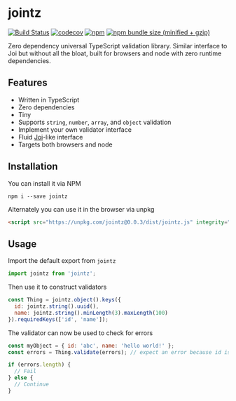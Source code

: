 # jointz
[![Build Status](https://travis-ci.org/moodysalem/jointz.svg?branch=master)](https://travis-ci.org/moodysalem/jointz)
[![codecov](https://codecov.io/gh/moodysalem/jointz/branch/master/graph/badge.svg)](https://codecov.io/gh/moodysalem/jointz)
[![npm](https://img.shields.io/npm/v/jointz.svg)](https://www.npmjs.com/package/jointz)
[![npm bundle size (minified + gzip)](https://img.shields.io/bundlephobia/minzip/jointz.svg)](https://bundlephobia.com/result?p=jointz)




Zero dependency universal TypeScript validation library. Similar interface to Joi but without all the bloat, built for browsers and node with zero runtime dependencies.

## Features

- Written in TypeScript
- Zero dependencies
- Tiny
- Supports `string`, `number`, `array`, and `object` validation
- Implement your own validator interface
- Fluid [Joi](https://github.com/hapijs/joi)-like interface
- Targets both browsers and node

## Installation

You can install it via NPM

`npm i --save jointz`

Alternately you can use it in the browser via unpkg

```html
<script src="https://unpkg.com/jointz@0.0.3/dist/jointz.js" integrity="sha384-01k9TeaQ9sKN+dwFl7+C3aFYKBZ3svCyEdyr9HsSTaB4P6WHd4UoPxavu2/xIam5" crossorigin="anonymous"></script>
```


## Usage
Import the default export from `jointz`

```js
import jointz from 'jointz';
``` 

Then use it to construct validators

```js
const Thing = jointz.object().keys({
  id: jointz.string().uuid(),
  name: jointz.string().minLength(3).maxLength(100)
}).requiredKeys(['id', 'name']);
```

The validator can now be used to check for errors

```js
const myObject = { id: 'abc', name: 'hello world!' };
const errors = Thing.validate(errors); // expect an error because id is not a uuid

if (errors.length) {
  // Fail
} else {
  // Continue
}
```
